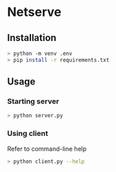 # Netserve
## Installation
```bash
> python -m venv .env
> pip install -r requirements.txt 
```

## Usage
### Starting server
```bash
> python server.py
```

### Using client
Refer to command-line help
```bash
> python client.py --help
```

